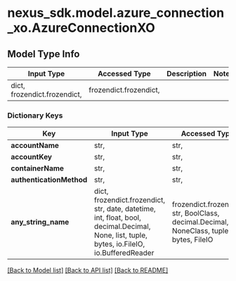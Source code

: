 # nexus_sdk.model.azure_connection_xo.AzureConnectionXO

## Model Type Info

| Input Type                   | Accessed Type          | Description | Notes |
| ---------------------------- | ---------------------- | ----------- | ----- |
| dict, frozendict.frozendict, | frozendict.frozendict, |             |

### Dictionary Keys

| Key                      | Input Type                                                                                                                                  | Accessed Type                                                                           | Description                                                        | Notes      |
| ------------------------ | ------------------------------------------------------------------------------------------------------------------------------------------- | --------------------------------------------------------------------------------------- | ------------------------------------------------------------------ | ---------- |
| **accountName**          | str,                                                                                                                                        | str,                                                                                    |                                                                    | [optional] |
| **accountKey**           | str,                                                                                                                                        | str,                                                                                    |                                                                    | [optional] |
| **containerName**        | str,                                                                                                                                        | str,                                                                                    |                                                                    | [optional] |
| **authenticationMethod** | str,                                                                                                                                        | str,                                                                                    |                                                                    | [optional] |
| **any_string_name**      | dict, frozendict.frozendict, str, date, datetime, int, float, bool, decimal.Decimal, None, list, tuple, bytes, io.FileIO, io.BufferedReader | frozendict.frozendict, str, BoolClass, decimal.Decimal, NoneClass, tuple, bytes, FileIO | any string name can be used but the value must be the correct type | [optional] |

[[Back to Model list]](../../README.md#documentation-for-models) [[Back to API list]](../../README.md#documentation-for-api-endpoints) [[Back to README]](../../README.md)
